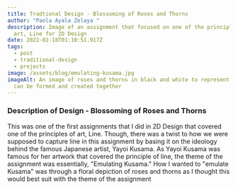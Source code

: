 ```yaml
---
title: Tradtional Design - Blossoming of Roses and Thorns
author: "Paola Ayala Zelaya "
description: Image of an assignment that focused on one of the principles of
  art, Line for 2D Design
date: 2022-02-18T01:10:51.917Z
tags:
  - post
  - traditional-design
  - projects
image: /assets/blog/emulating-kusama.jpg
imageAlt: An image of roses and thorns in black and white to represent how lines
  can be formed and created together
---
```

### Description of Design - Blossoming of Roses and Thorns

This was one of the first assignments that I did in 2D Design that covered one of the principles of art, Line. Though, there was a twist to how we were supposed to capture line in this assignment by basing it on the ideology behind the famous Japanese artist, Yayoi Kusama.  As Yayoi Kusama was famous for her artwork that covered the principle of line, the theme of the assignment was essentially, "Emulating Kusama." How I wanted to "emulate Kusama" was through a floral depiction of roses and thorns as I thought this would best suit with the theme of the assignment